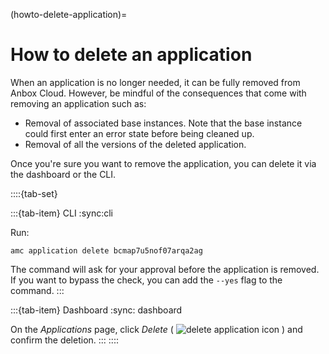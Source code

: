 (howto-delete-application)=
# How to delete an application

When an application is no longer needed, it can be fully removed from Anbox Cloud. However, be mindful of the consequences that come with removing an application such as:
- Removal of associated base instances. Note that the base instance could first enter an error state before being cleaned up.
- Removal of all the versions of the deleted application.

Once you're sure you want to remove the application, you can delete it via the dashboard or the CLI.

::::{tab-set}

:::{tab-item} CLI
:sync:cli

Run:

    amc application delete bcmap7u5nof07arqa2ag

The command will ask for your approval before the application is removed. If you want to bypass the check, you can add the `--yes` flag to the command.
:::

:::{tab-item} Dashboard
:sync: dashboard

On the *Applications* page, click *Delete* ( ![delete application icon](/images/icons/delete-icon.png) ) and confirm the deletion.
:::
::::
